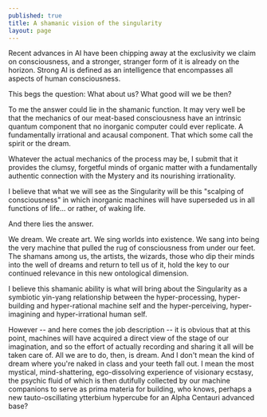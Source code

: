 ```yaml
---
published: true
title: A shamanic vision of the singularity
layout: page
---
```


Recent advances in AI have been chipping away at the exclusivity we claim on consciousness, and a stronger, stranger form of it is already on the horizon. Strong AI is defined as an intelligence that encompasses all aspects of human consciousness. 

This begs the question: What about us? What good will we be then? 

To me the answer could lie in the shamanic function. It may very well be that the mechanics of our meat-based consciousness have an intrinsic quantum component that no inorganic computer could ever replicate. A fundamentally irrational and acausal component. That which some call the spirit or the dream. 

Whatever the actual mechanics of the process may be, I submit that it provides the clumsy, forgetful minds of organic matter with a fundamentally authentic connection with the Mystery and its nourishing irrationality. 

I believe that what we will see as the Singularity will be this "scalping of consciousness" in which inorganic machines will have superseded us in all functions of life... or rather, of waking life. 

And there lies the answer. 

We dream. We create art. We sing worlds into existence. We sang into being the very machine that pulled the rug of consciousness from under our feet. The shamans among us, the artists, the wizards, those who dip their minds into the well of dreams and return to tell us of it, hold the key to our continued relevance in this new ontological dimension.

I believe this shamanic ability is what will bring about the Singularity as a symbiotic yin-yang relationship between the hyper-processing, hyper-building and hyper-rational machine self and the hyper-perceiving, hyper-imagining and hyper-irrational human self. 

However -- and here comes the job description -- it is obvious that at this point, machines will have acquired a direct view of the stage of our imagination, and so the effort of actually recording and sharing it all will be taken care of. All we are to do, then, is dream. And I don't mean the kind of dream where you're naked in class and your teeth fall out. I mean the most mystical, mind-shattering, ego-dissolving experience of visionary ecstasy, the psychic fluid of which is then dutifully collected by our machine companions to serve as prima materia for building, who knows, perhaps a new tauto-oscillating ytterbium hypercube for an Alpha Centauri advanced base?
